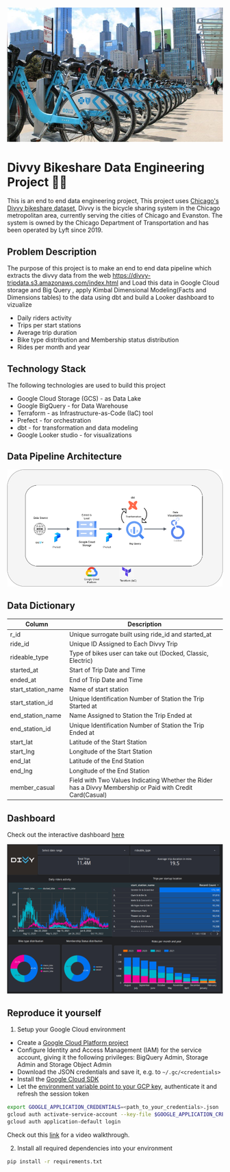 ![](images/Divvy-bikes.jpg)
 
# Divvy Bikeshare Data Engineering Project 🚴‍♀️
This is an end to end data engineering project, This project uses [Chicago's Divvy bikeshare dataset](https://divvy-tripdata.s3.amazonaws.com/index.html), Divvy is the bicycle sharing system in the Chicago metropolitan area, currently serving the cities of Chicago and Evanston. The system is owned by the Chicago Department of Transportation and has been operated by Lyft since 2019.
## Problem Description
The purpose of this project is to make an end to end data pipeline which extracts the divvy data from the web https://divvy-tripdata.s3.amazonaws.com/index.html and Load this data in Google Cloud storage and Big Query , apply Kimbal Dimensional Modeling(Facts and Dimensions tables) to the data using dbt and build a Looker dashboard to 
vizualize
- Daily riders activity
- Trips per start stations
- Average trip duration
- Bike type distribution and Membership status distribution
- Rides per month and year
## Technology Stack 
The following technologies are used to build this project
- Google Cloud Storage (GCS) - as Data Lake <br>
- Google BigQuery - for Data Warehouse <br>
- Terraform - as Infrastructure-as-Code (IaC) tool <br>
- Prefect - for orchestration <br>
- dbt - for transformation and data modeling <br>
- Google Looker studio - for visualizations <br>
## Data Pipeline Architecture
![data-pipline](images/divvy.png)
## Data Dictionary
| Column | Description | 
|--------|-------------|
| r_id | Unique surrogate built using ride_id and started_at |
| ride_id | Unique ID Assigned to Each Divvy Trip |
| rideable_type | Type of bikes user can take out (Docked, Classic, Electric) |
| started_at  | Start of Trip Date and Time |
| ended_at | End of Trip Date and Time |
| start_station_name | Name of start station |
| start_station_id | Unique Identification Number of Station the Trip Started at |
| end_station_name | Name Assigned to Station the Trip Ended at |
| end_station_id | Unique Identification Number of Station the Trip Ended at|
| start_lat | Latitude of the Start Station|
|start_lng |Longitude of the Start Station|
|end_lat |Latitude of the End Station|
|end_lng |Longitude of the End Station|
|member_casual | Field with Two Values Indicating Whether the Rider has a Divvy Membership or Paid with Credit Card(Casual)|
## Dashboard
Check out the interactive dashboard [here](https://lookerstudio.google.com/reporting/3f37599d-b72c-4197-9cd3-8ca25288742f)

![](images/divvy_dashboard.PNG)

## Reproduce it yourself
1. Setup your Google Cloud environment
- Create a [Google Cloud Platform project](https://console.cloud.google.com/cloud-resource-manager)
- Configure Identity and Access Management (IAM) for the service account, giving it the following privileges: BigQuery Admin, Storage Admin and Storage Object Admin
- Download the JSON credentials and save it, e.g. to `~/.gc/<credentials>`
- Install the [Google Cloud SDK](https://cloud.google.com/sdk/docs/install-sdk)
- Let the [environment variable point to your GCP key](https://cloud.google.com/docs/authentication/application-default-credentials#GAC), authenticate it and refresh the session token
```bash
export GOOGLE_APPLICATION_CREDENTIALS=<path_to_your_credentials>.json
gcloud auth activate-service-account --key-file $GOOGLE_APPLICATION_CREDENTIALS
gcloud auth application-default login
```
Check out this [link](https://www.youtube.com/watch?v=Hajwnmj0xfQ&list=PL3MmuxUbc_hJed7dXYoJw8DoCuVHhGEQb&index=11&t=29s)  for a video walkthrough.


2. Install all required dependencies into your environment
```bash
pip install -r requirements.txt
```
